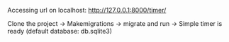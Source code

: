 Accessing url on localhost: http://127.0.0.1:8000/timer/

Clone the project -> 
Makemigrations -> migrate and run ->
Simple timer is ready
(default database: db.sqlite3)


